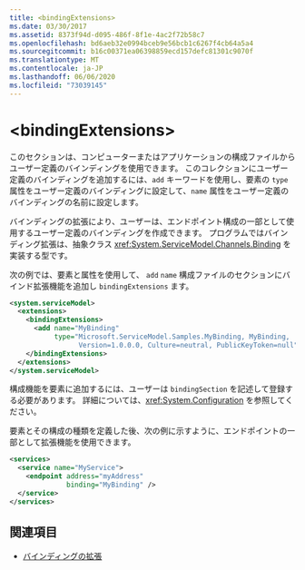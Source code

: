 ```yaml
---
title: <bindingExtensions>
ms.date: 03/30/2017
ms.assetid: 8373f94d-d095-486f-8f1e-4ac2f72b58c7
ms.openlocfilehash: bd6aeb32e0994bceb9e56bcb1c6267f4cb64a5a4
ms.sourcegitcommit: b16c00371ea06398859ecd157defc81301c9070f
ms.translationtype: MT
ms.contentlocale: ja-JP
ms.lasthandoff: 06/06/2020
ms.locfileid: "73039145"
---
```

# \<bindingExtensions>

このセクションは、コンピューターまたはアプリケーションの構成ファイルからユーザー定義のバインディングを使用できます。 このコレクションにユーザー定義のバインディングを追加するには、`add` キーワードを使用し、要素の `type` 属性をユーザー定義のバインディングに設定して、`name` 属性をユーザー定義のバインディングの名前に設定します。

バインディングの拡張により、ユーザーは、エンドポイント構成の一部として使用するユーザー定義のバインディングを作成できます。 プログラムではバインディング拡張は、抽象クラス <xref:System.ServiceModel.Channels.Binding> を実装する型です。

次の例では、要素と属性を使用して、 `add` `name` 構成ファイルのセクションにバインド拡張機能を追加し `bindingExtensions` ます。

```xml
<system.serviceModel>
  <extensions>
    <bindingExtensions>
      <add name="MyBinding"
           type="Microsoft.ServiceModel.Samples.MyBinding, MyBinding,
                 Version=1.0.0.0, Culture=neutral, PublicKeyToken=null" />
    </bindingExtensions>
  </extensions>
</system.serviceModel>
```

構成機能を要素に追加するには、ユーザーは `bindingSection` を記述して登録する必要があります。 詳細については、<xref:System.Configuration> を参照してください。

要素とその構成の種類を定義した後、次の例に示すように、エンドポイントの一部として拡張機能を使用できます。

```xml
<services>
  <service name="MyService">
    <endpoint address="myAddress"
              binding="MyBinding" />
  </service>
</services>
```

## <a name="see-also"></a>関連項目

- [バインディングの拡張](../../../wcf/extending/extending-bindings.md)
